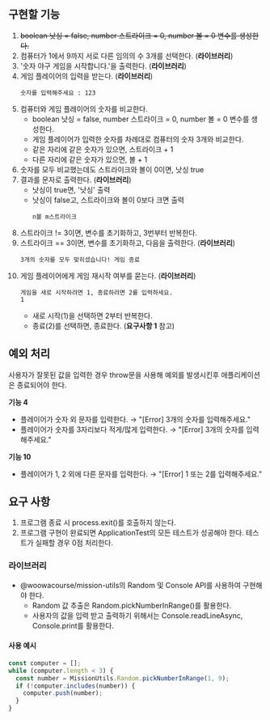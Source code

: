 ## 구현할 기능

1. ~~boolean 낫싱 = false, number 스트라이크 = 0, number 볼 = 0 변수를 생성한다.~~
2. 컴퓨터가 1에서 9까지 서로 다른 임의의 수 3개를 선택한다. (**라이브러리**)
3. '숫자 야구 게임을 시작합니다.'을 출력한다. (**라이브러리**)
4. 게임 플레이어의 입력을 받는다. (**라이브러리**)
   ```
   숫자를 입력해주세요 : 123
   ```
5. 컴퓨터와 게임 플레이어의 숫자를 비교한다.
   - boolean 낫싱 = false, number 스트라이크 = 0, number 볼 = 0 변수를 생성한다.
   - 게임 플레이어가 입력한 숫자를 차례대로 컴퓨터의 숫자 3개와 비교한다.
   - 같은 자리에 같은 숫자가 있으면, 스트라이크 + 1
   - 다른 자리에 같은 숫자가 있으면, 볼 + 1
6. 숫자를 모두 비교했는데도 스트라이크와 볼이 0이면, 낫싱 true
7. 결과를 문자로 출력한다. (**라이브러리**)
   - 낫싱이 true면, '낫싱' 출력
   - 낫싱이 false고, 스트라이크와 볼이 0보다 크면 출력
     ```
     n볼 m스트라이크
     ```
8. 스트라이크 != 3이면, 변수를 초기화하고, 3번부터 반복한다.
9. 스트라이크 == 3이면, 변수를 초기화하고, 다음을 출력한다. (**라이브러리**)
   ```
   3개의 숫자를 모두 맞히셨습니다! 게임 종료
   ```
10. 게임 플레이어에게 게임 재시작 여부를 묻는다. (**라이브러리**)
    ```
    게임을 새로 시작하려면 1, 종료하려면 2를 입력하세요.
    1
    ```
    - 새로 시작(1)을 선택하면 2부터 반복한다.
    - 종료(2)를 선택하면, 종료한다. (**요구사항 1** 참고)

## 예외 처리

사용자가 잘못된 값을 입력한 경우 throw문을 사용해 예외를 발생시킨후 애플리케이션은 종료되어야 한다.

**기능 4**

- 플레이어가 숫자 외 문자를 입력한다. → "[Error] 3개의 숫자를 입력해주세요."
- 플레이어가 숫자를 3자리보다 적게/많게 입력한다. → "[Error] 3개의 숫자를 입력해주세요."

**기능 10**

- 플레이어가 1, 2 외에 다른 문자를 입력한다. → "[Error] 1 또는 2를 입력해주세요."

## 요구 사항

1. 프로그램 종료 시 process.exit()를 호출하지 않는다.
2. 프로그램 구현이 완료되면 ApplicationTest의 모든 테스트가 성공해야 한다. 테스트가 실패할 경우 0점 처리한다.

### 라이브러리

- @woowacourse/mission-utils의 Random 및 Console API를 사용하여 구현해야 한다.
  - Random 값 추출은 Random.pickNumberInRange()를 활용한다.
  - 사용자의 값을 입력 받고 출력하기 위해서는 Console.readLineAsync, Console.print를 활용한다.

#### 사용 예시

```javascript
const computer = [];
while (computer.length < 3) {
  const number = MissionUtils.Random.pickNumberInRange(1, 9);
  if (!computer.includes(number)) {
    computer.push(number);
  }
}
```
